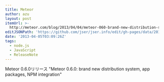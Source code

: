 ```yaml
---
title: Meteor
author: azu
layout: post
itemUrl: >-
  http://meteor.com/blog/2013/04/04/meteor-060-brand-new-distribution-system-app-packages-npm-integration
editJSONPath: 'https://github.com/jser/jser.info/edit/gh-pages/data/2013/04/index.json'
date: '2013-04-05T03:09:26Z'
tags:
  - node.js
  - JavaScript
  - ReleaseNote
---
```

Meteor 0.6.0リリース
"Meteor 0.6.0: brand new distribution system, app packages, NPM integration"
